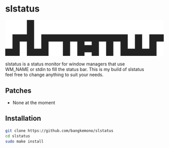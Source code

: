 # slstatus
![slstatus](https://github.com/bangkemono/slstatus/blob/master/slstatus.jpg)

slstatus is a status monitor for window managers that use <br>
WM_NAME or stdin to fill the status bar. This is my build of slstatus <br>
feel free to change anything to suit your needs.

## Patches
* None at the moment

## Installation
```bash
git clone https://github.com/bangkemono/slstatus
cd slstatus
sudo make install
```


